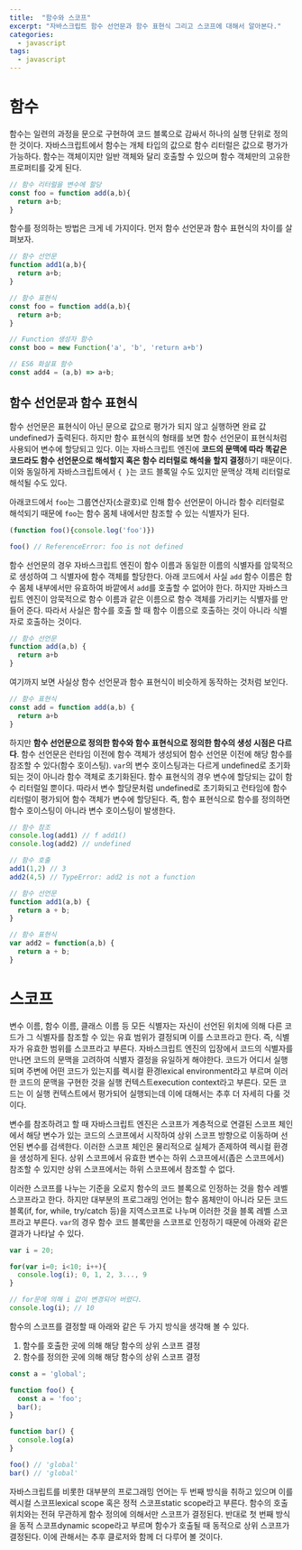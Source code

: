 ```yaml
---
title:  "함수와 스코프"
excerpt: "자바스크립트 함수 선언문과 함수 표현식 그리고 스코프에 대해서 알아본다."
categories:
  - javascript
tags:
  - javascript
---
```


# 함수

함수는 일련의 과정을 문으로 구현하여 코드 블록으로 감싸서 하나의 실행 단위로 정의한 것이다. 자바스크립트에서 함수는 개체 타입의 값으로 함수 리터럴은 값으로 평가가 가능하다. 함수는 객체이지만 일반 객체와 달리 호출할 수 있으며 함수 객체만의 고유한 프로퍼티를 갖게 된다.

```js
// 함수 리터럴을 변수에 할당
const foo = function add(a,b){ 
  return a+b; 
}
```

함수를 정의하는 방법은 크게 네 가지이다. 먼저 함수 선언문과 함수 표현식의 차이를 살펴보자.

```js
// 함수 선언문
function add1(a,b){ 
  return a+b; 
}

// 함수 표현식
const foo = function add(a,b){ 
  return a+b; 
}

// Function 생성자 함수
const boo = new Function('a', 'b', 'return a+b')

// ES6 화살표 함수
const add4 = (a,b) => a+b;
```

## 함수 선언문과 함수 표현식

함수 선언문은 표현식이 아닌 문으로 값으로 평가가 되지 않고 실행하면 완료 값 undefined가 출력된다. 하지만 함수 표현식의 형태를 보면 함수 선언문이 표현식처럼 사용되어 변수에 할당되고 있다. 이는 자바스크립트 엔진에 **코드의 문맥에 따라 똑같은 코드라도 함수 선언문으로 해석할지 혹은 함수 리터럴로 해석을 할지 결정**하기 때문이다. 이와 동일하게 자바스크립트에서 `{ }`는 코드 블록일 수도 있지만 문맥상 객체 리터럴로 해석될 수도 있다.

아래코드에서 `foo`는 그룹연산자(소괄호)로 인해 함수 선언문이 아니라 함수 리터럴로 해석되기 때문에 `foo`는 함수 몸체 내에서만 참조할 수 있는 식별자가 된다.

```js
(function foo(){console.log('foo')})

foo() // ReferenceError: foo is not defined
```

함수 선언문의 경우 자바스크립트 엔진이 함수 이름과 동일한 이름의 식별자를 암묵적으로 생성하여 그 식별자에 함수 객체를 할당한다. 아래 코드에서 사실 `add` 함수 이름은 함수 몸체 내부에서만 유효하여 바깥에서 `add`를 호출할 수 없어야 한다. 하지만 자바스크립트 엔진이 암묵적으로 함수 이름과 같은 이름으로 함수 객체를 가리키는 식별자를 만들어 준다. 따라서 사실은 함수를 호출 할 때 함수 이름으로 호출하는 것이 아니라 식별자로 호출하는 것이다.

```js
// 함수 선언문
function add(a,b) {
  return a+b
}
```

여기까지 보면 사실상 함수 선언문과 함수 표현식이 비슷하게 동작하는 것처럼 보인다.

```js
// 함수 표현식
const add = function add(a,b) {
  return a+b
}
```

하지만 **함수 선언문으로 정의한 함수와 함수 표현식으로 정의한 함수의 생성 시점은 다르다**. 함수 선언문은 런타임 이전에 함수 객체가 생성되어 함수 선언문 이전에 해당 함수를 참조할 수 있다(함수 호이스팅). `var`의 변수 호이스팅과는 다르게 undefined로 초기화 되는 것이 아니라 함수 객체로 초기화된다. 함수 표현식의 경우 변수에 할당되는 값이 함수 리터럴일 뿐이다. 따라서 변수 할당문처럼 undefined로 초기화되고 런타임에 함수 리터럴이 평가되어 함수 객체가 변수에 할당된다. 즉, 함수 표현식으로 함수를 정의하면 함수 호이스팅이 아니라 변수 호이스팅이 발생한다.

```js
// 함수 참조
console.log(add1) // f add1()
console.log(add2) // undefined

// 함수 호출
add1(1,2) // 3
add2(4,5) // TypeError: add2 is not a function

// 함수 선언문
function add1(a,b) {
  return a + b;
}

// 함수 표현식
var add2 = function(a,b) {
  return a + b;
}
```



# 스코프

변수 이름, 함수 이름, 클래스 이름 등 모든 식별자는 자신이 선언된 위치에 의해 다른 코드가 그 식별자를 참조할 수 있는 유효 범위가 결정되며 이를 스코프라고 한다. 즉, 식별자가 유효한 범위를 스코프라고 부른다. 자바스크립트 엔진의 입장에서 코드의 식별자를 만나면 코드의 문맥을 고려하여 식별자 결정을 유일하게 해야한다. 코드가 어디서 실행되며 주변에 어떤 코드가 있는지를 렉시컬 환경lexical environment라고 부르며 이러한 코드의 문맥을 구현한 것을 실행 컨텍스트execution context라고 부른다. 모든 코드는 이 실행 컨텍스트에서 평가되어 실행되는데 이에 대해서는 추후 더 자세히 다룰 것이다.

변수를 참조하려고 할 때 자바스크립트 엔진은 스코프가 계층적으로 연결된 스코프 체인에서 해당 변수가 있는 코드의 스코프에서 시작하여 상위 스코프 방향으로 이동하며 선언된 변수를 검색한다. 이러한 스코프 체인은 물리적으로 실체가 존제하여 렉시컬 환경을 생성하게 된다. 상위 스코프에서 유효한 변수는 하위 스코프에서(좁은 스코프에서) 참조할 수 있지만 상위 스코프에서는 하위 스코프에서 참조할 수 없다. 

이러한 스코프를 나누는 기준을 오로지 함수의 코드 블록으로 인정하는 것을 함수 레벨 스코프라고 한다. 하지만 대부분의 프로그래밍 언어는 함수 몸체만이 아니라 모든 코드 블록(if, for, while, try/catch 등)을 지역스코프로 나누며 이러한 것을 블록 레벨 스코프라고 부른다. `var`의 경우 함수 코드 블록만을 스코프로 인정하기 때문에 아래와 같은 결과가 나타날 수 있다.

```js
var i = 20;

for(var i=0; i<10; i++){
  console.log(i); 0, 1, 2, 3..., 9
}

// for문에 의해 i 값이 변경되어 버렸다.
console.log(i); // 10
```

함수의 스코프를 결정할 때 아래와 같은 두 가지 방식을 생각해 볼 수 있다.

1. 함수를 호출한 곳에 의해 해당 함수의 상위 스코프 결정
2. 함수를 정의한 곳에 의해 해당 함수의 상위 스코프 결정

```js
const a = 'global';

function foo() {
  const a = 'foo';
  bar();
}

function bar() {
  console.log(a)
}

foo() // 'global'
bar() // 'global'
```

자바스크립트를 비롯한 대부분의 프로그래밍 언어는 두 번째 방식을 취하고 있으며 이를 렉시컬 스코프lexical scope 혹은 정적 스코프static scope라고 부른다. 함수의 호출 위치와는 전혀 무관하게 함수 정의에 의해서만 스코프가 결정된다. 반대로 첫 번째 방식을 동적 스코프dynamic scope라고 부르며 함수가 호출될 때 동적으로 상위 스코프가 결정된다. 이에 관해서는 추후 클로저와 함께 더 다루어 볼 것이다.



